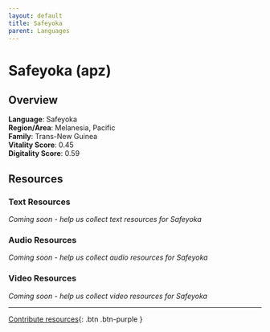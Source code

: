```yaml
---
layout: default
title: Safeyoka
parent: Languages
---
```


# Safeyoka (apz)

## Overview

**Language**: Safeyoka  
**Region/Area**: Melanesia, Pacific  
**Family**: Trans-New Guinea  
**Vitality Score**: 0.45  
**Digitality Score**: 0.59  

## Resources

### Text Resources
*Coming soon - help us collect text resources for Safeyoka*

### Audio Resources
*Coming soon - help us collect audio resources for Safeyoka*

### Video Resources
*Coming soon - help us collect video resources for Safeyoka*

---

[Contribute resources](https://fairtrain.github.io/){: .btn .btn-purple }
